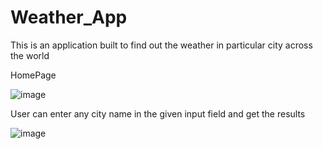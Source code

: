 # Weather_App

This is an application built to find out the weather in particular city across the world

HomePage

![image](https://user-images.githubusercontent.com/100945354/193409823-1c63c033-3442-4f09-aca7-5ec928a2b3ff.png)

User can enter any city name in the given input field and get the results

![image](https://user-images.githubusercontent.com/100945354/193410161-0e361589-3687-4403-8ea2-67e7e4ebee99.png)


